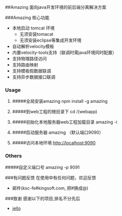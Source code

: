 ##Amazing
面向java开发环境的前后端分离解决方案

###Amazing 核心功能

* 本地启动 tomcat 环境
    *  无须安装tomacat
    *  无须安装eclipse等集成开发环境
* 自动解析velocity模板
* 内置velocity-tools支持（联调时需java环境同时配置）
* 支持物理路径访问
* 支持路由映射
* 支持模板假数据联调
* 支持异步数据接口联调


### Usage

1. #####全局安装amazing
npm install -g amazing

2. #####到web工程的根目录下
cd /(webapp)

3. #####初始化本地服务器web工程加载目录
amazing -i

4. #####启动服务器
amazing
（默认端口9090）

5. #####访问本地环境
[http://localhost:9090](http://localhost:9090)

### Others

#####自定义端口号 
amazing -p 9091


###有问题反馈
在使用中有任何问题，欢迎反馈

* 邮件(ksc-fe#kingsoft.com, 把#换成@)

###致谢
感谢以下的项目,排名不分先后

* [jello](https://github.com/fex-team/jello)

